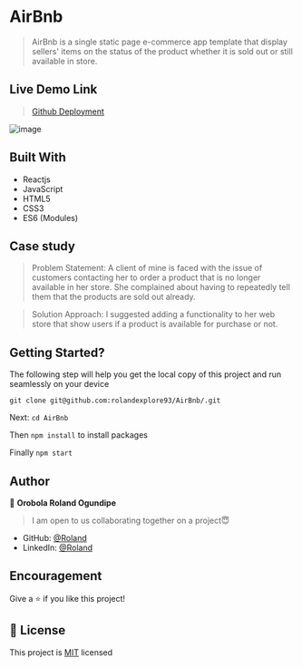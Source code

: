# AirBnb
> AirBnb is a single static page e-commerce app template that display sellers' items on the status of the product whether it is sold out or still available in store.

## Live Demo Link
> [Github Deployment](https://rolandexplore93.github.io/AirBnb/)

![image](https://user-images.githubusercontent.com/63131597/162750327-4333d552-0cd9-4b24-a96d-944154423e96.png)

## Built With
- Reactjs
- JavaScript
- HTML5
- CSS3
- ES6 (Modules)

## Case study
> Problem Statement: A client of mine is faced with the issue of customers contacting her to order a product that is no longer available in her store. She complained about having to repeatedly tell them that the products are sold out already.

> Solution Approach: I suggested adding a functionality to her web store that show users if a product is available for purchase or not.

## Getting Started?
The following step will help you get the local copy of this project and run seamlessly on your device

`git clone git@github.com:rolandexplore93/AirBnb/.git`

Next: `cd AirBnb`

Then `npm install` to install packages

Finally `npm start`

## Author
👤 **Orobola Roland Ogundipe**
> I am open to us collaborating together on a project😇
- GitHub: [@Roland](https://github.com/rolandexplore93)
- LinkedIn: [@Roland](https://www.linkedin.com/in/roland-orobola/)

## Encouragement
Give a ⭐️ if you like this project!

## 📝 License
This project is [MIT](./MIT.md) licensed
